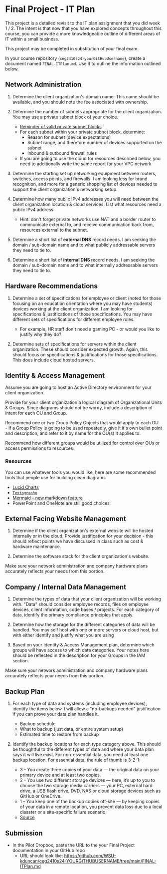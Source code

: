 # Final Project - IT Plan

This project is a detailed revisit to the IT plan assignment that you did week 1 / 2.  The intent is that now that you have explored concepts throughout this course, you can provide a more knowledgeable outline of different areas of IT within a small business.

This project may be completed in substitution of your final exam.

In your course repository (`ceg2410s24-yourGitHubUsername`), create a document named `FINAL-ITPlan.md`.  Use it to outline the information outlined below.

## Network Administration

1. Determine the client organization's domain name.  This name should be available, and you should note the fee associated with ownership.

2. Determine the number of subnets appropriate for the client organization.   You may use a private subnet block of your choice.
    - [Reminder of valid private subnet blocks](https://en.wikipedia.org/wiki/Private_network)
    - For each subnet within your private subnet block, determine:
        - Reason for subnet (device expectations)
        - Subnet range, and therefore number of devices supported on the subnet
        - Inbound & outbound firewall rules
    - If you are going to use the cloud for resources described below, you need to additionally write the same report for your VPC network

3. Determine the starting set up networking equipment between routers, switches, access points, and firewalls.  I am looking less for brand recognition, and more for a generic shopping list of devices needed to support the client organization's networking setup.

4. Determine how many public IPv4 addresses you will need between the client organization location & cloud services.  List what resources need a public IPv4 address.
    - Hint: don't forget private networks use NAT and a border router to communicate external to, and receive communication back from, resources external to the subnet.

5. Determine a short list of **external DNS** record needs.  I am seeking the domain / sub-domain name and to what publicly addressable servers they need to tie to.

6. Determine a short list of **internal DNS** record needs.  I am seeking the domain / sub-domain name and to what internally addressable servers they need to tie to.

## Hardware Recommendations

1. Determine a set of specifications for employee or client (noted for those focusing on an education orientation where you may have students) devices working at the client organization.  I am looking for specifications & justifications of those specifications.  You may have different sets of specifications for different employee roles.
    - For example, HR staff don't need a gaming PC - or would you like to justify why they do?

2. Determine sets of specifications for servers within the client organization.  These should consider expected growth.  Again, this should focus on specifications & justifications for those specifications.  This does include cloud hosted servers.

## Identity & Access Management

Assume you are going to host an Active Directory environment for your client organization.

Provide for your client organization a logical diagram of Organizational Units & Groups.  Since diagrams should not be wordy, include a description of intent for each OU and Group.  

Recommend one or two Group Policy Objects that would apply to each OU.  
    - If a Group Policy is going to be used repeatedly, give it it's own bullet point and description, and refer to it by name for the OU(s) it applies to.

Recommend how different groups would be utilized for control over OUs or access permissions to resources.

### Resources

You can use whatever tools you would like, here are some recommended tools that people use for building clean diagrams

- [Lucid Charts](https://www.lucidchart.com/pages/)
- [`Textographo`](https://textografo.com/)
- [Mermaid - new markdown feature](https://github.blog/2022-02-14-include-diagrams-markdown-files-mermaid/)
- PowerPoint and OneNote are still good choices

## External Facing Website Management

1. Determine if the client organization's external website will be hosted internally or in the cloud.  Provide justification for your decision - this should reflect points we have discussed in class such as cost & hardware maintenance.

2. Determine the software stack for the client organization's website.

Make sure your network administration and company hardware plans accurately reflects your needs from this portion.

## Company / Internal Data Management

1. Determine the types of data that your client organization will be working with.  "Data" should consider employee records, files on employee devices, client information, code bases / projects.  For each category of data, identify the primary compliance principles that apply.

2. Determine how the storage for the different categories of data will be handled.  You may self host with one or more servers or cloud host, but with either identify and justify what you are using

3. Based on your Identity & Access Management plan, determine which groups will have access to which data categories.  Your notes here should be reflected in the description for your Groups in the IAM section.

Make sure your network administration and company hardware plans accurately reflects your needs from this portion.

## Backup Plan

1. For each type of data and systems (including employee devices), identify the items below.  I will allow a "no-backups needed" justification if you can prove your data plan handles it.
    - Backup schedule
    - What to backup (just data, or entire system setup)
    - Estimated time to restore from backup

2. Identify the backup locations for each type category above.  This should be thoughtful to the different types of data and where your data plan says it will live exist.  For non-essential data, you need at least one backup location.  For essential data, the rule of thumb is 3-2-1:
    - 3 - You create three copies of your data — the original data on your primary device and at least two copies.
    - 2 - You use two different storage devices — here, it’s up to you to choose the two storage media carriers — your PC, external hard drive, a USB flash drive, DVD, NAS or cloud storage devices such as GitHub or OneDrive.
    - 1 - You keep one of the backup copies off-site — by keeping copies of your data in a remote location, you prevent data loss due to a local disaster or a site-specific failure scenario.
    - [Source](https://www.acronis.com/en-us/blog/posts/backup-rule/)

## Submission

- In the Pilot Dropbox, paste the URL to the your Final Project documentation in your GitHub repo
  - URL should look like: https://github.com/WSU-kduncan/ceg2410s24-YOURGITHUBUSERNAME/tree/main/FINAL-ITPlan.md